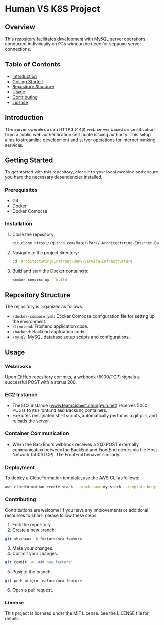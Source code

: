 # Human VS K8S Project

## Overview
This repository facilitates development with MySQL server operations conducted individually on PCs without the need for separate server connections.

## Table of Contents
- [Introduction](#introduction)
- [Getting Started](#getting-started)
- [Repository Structure](#repository-structure)
- [Usage](#usage)
- [Contributing](#contributing)
- [License](#license)

## Introduction
The server operates as an HTTPS (443) web server based on certification from a public web authentication certificate issuing authority. This setup aims to streamline development and server operations for internet banking services.

## Getting Started
To get started with this repository, clone it to your local machine and ensure you have the necessary dependencies installed.

### Prerequisites
- Git
- Docker
- Docker Compose

### Installation
1. Clone the repository:
    ```bash
    git clone https://github.com/Macer-Park/-Architecturing-Internet-Bank-Service-Infrastructure.git
    ```
2. Navigate to the project directory:
    ```bash
    cd -Architecturing-Internet-Bank-Service-Infrastructure
    ```
3. Build and start the Docker containers:
    ```bash
    docker-compose up --build
    ```

## Repository Structure
The repository is organized as follows:
- `/docker-compose.yml`: Docker Compose configuration file for setting up the environment.
- `/frontend`: Frontend application code.
- `/backend`: Backend application code.
- `/mysql`: MySQL database setup scripts and configurations.

## Usage
### Webhooks
Upon GitHub repository commits, a webhook (5000/TCP) signals a successful POST with a status 200.

### EC2 Instance
- The EC2 instance (www.team4isbest.chungyun.net) receives 5000 POSTs to its FrontEnd and BackEnd containers.
- Executes designated shell scripts, automatically performs a git pull, and reloads the server.

### Container Communication
- When the BackEnd's webhook receives a 200 POST externally, communication between the BackEnd and FrontEnd occurs via the Host Network (5001/TCP). The FrontEnd behaves similarly.

### Deployment
To deploy a CloudFormation template, use the AWS CLI as follows:
```bash
aws cloudformation create-stack --stack-name my-stack --template-body file://path/to/template.yaml
```

### Contributing
Contributions are welcome! If you have any improvements or additional resources to share, please follow these steps:

1. Fork the repository.
2. Create a new branch:
```bash
git checkout -b feature/new-feature
```

3. Make your changes.
4. Commit your changes:
```bash
git commit -m 'Add new feature'
```
5. Push to the branch:
```bash
git push origin feature/new-feature
```
6. Open a pull request.

### License
This project is licensed under the MIT License. See the LICENSE file for details.
